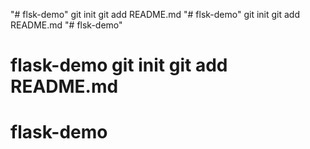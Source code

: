 "# flsk-demo"  git init git add README.md
"# flsk-demo"  git init git add README.md
"# flsk-demo"  
# flask-demo git init git add README.md
# flask-demo
